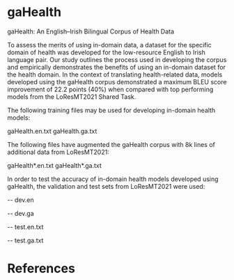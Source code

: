 # gaHealth
gaHealth: An English–Irish Bilingual Corpus of Health Data

To assess the merits of using in-domain data, a dataset for the specific domain of health was developed for the low-resource English to Irish language pair. Our study outlines the process used in developing the corpus and empirically demonstrates the benefits of using an in-domain dataset for the health domain. In the context of translating health-related data, models developed using the gaHealth corpus demonstrated a maximum BLEU score improvement of 22.2 points (40%) when compared with top performing models from the LoResMT2021 Shared Task.

The following training files may be used for developing in-domain health models:

gaHealth.en.txt
gaHealth.ga.txt

The following files have augmented the gaHealth corpus with 8k lines of additional data from LoResMT2021:

gaHealth*.en.txt
gaHealth*.ga.txt

In order to test the accuracy of in-domain health models developed using gaHealth, the validation and test sets from LoResMT2021 were used:

-- dev.en

-- dev.ga

-- test.en.txt

-- test.ga.txt

# References
